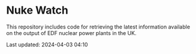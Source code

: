 # Nuke Watch

This repository includes code for retrieving the latest information available on the output of EDF nuclear power plants in the UK.

Last updated: 2024-04-03 04:10